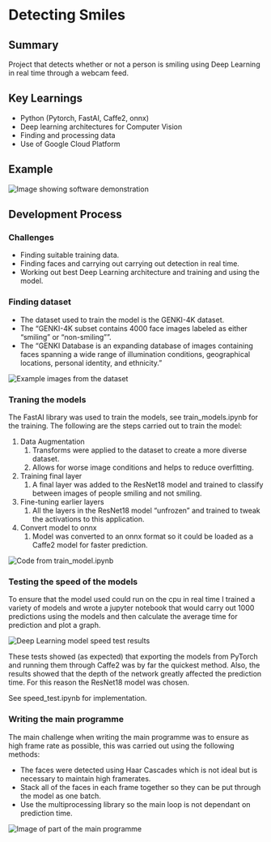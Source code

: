 # Detecting Smiles

## Summary

Project that detects whether or not a person is smiling using Deep Learning in real time through a webcam feed.

## Key Learnings

 - Python (Pytorch, FastAI, Caffe2, onnx)
 - Deep learning architectures for Computer Vision
 - Finding and processing data
 - Use of Google Cloud Platform

## Example

![Image showing software demonstration](https://i.imgur.com/faS7yxc.png)

## Development Process

### Challenges

- Finding suitable training data.
- Finding faces and carrying out carrying out detection in real time.
- Working out best Deep Learning architecture and training and using the model.

### Finding dataset

- The dataset used to train the model is the GENKI-4K dataset.
- The “GENKI-4K subset contains 4000 face images labeled as either “smiling” or “non-smiling””.
- The “GENKI Database is an expanding database of images containing faces spanning a wide range of illumination conditions, geographical locations, personal identity, and ethnicity.”

![Example images from the dataset](https://i.imgur.com/CdzdAha.png)

### Traning the models

The FastAI library was used to train the models, see train_models.ipynb for the training. The following are the steps carried out to train the model:

1. Data Augmentation
    1. Transforms were applied to the dataset to create a more diverse dataset.
    1. Allows for worse image conditions and helps to reduce overfitting.
1. Training final layer
    1. A final layer was added to the ResNet18 model and trained to classify between images of people smiling and not smiling.
1. Fine-tuning earlier layers
    1. All the layers in the ResNet18 model “unfrozen” and trained to tweak the activations to this application.
1. Convert model to onnx
    1. Model was converted to an onnx format so it could be loaded as a Caffe2 model for faster prediction.
    
![Code from train_model.ipynb](https://i.imgur.com/OQFijBE.png)

### Testing the speed of the models

To ensure that the model used could run on the cpu in real time I trained a variety of models and wrote a jupyter notebook that would carry out 1000 predictions using the models and then calculate the average time for prediction and plot a graph.

![Deep Learning model speed test results](https://i.imgur.com/Rtpepoo.png)

These tests showed (as expected) that exporting the models from PyTorch and running them through Caffe2 was by far the quickest method. Also, the results showed that the depth of the network greatly affected the prediction time. For this reason the ResNet18 model was chosen.

See speed_test.ipynb for implementation.

### Writing the main programme

The main challenge when writing the main programme was to ensure as high frame rate as possible, this was carried out using the following methods:

- The faces were detected using Haar Cascades which is not ideal but is necessary to maintain high framerates.
- Stack all of the faces in each frame together so they can be put through the model as one batch.
- Use the multiprocessing library so the main loop is not dependant on prediction time.

![Image of part of the main programme](https://i.imgur.com/C1cmcIZ.png)
